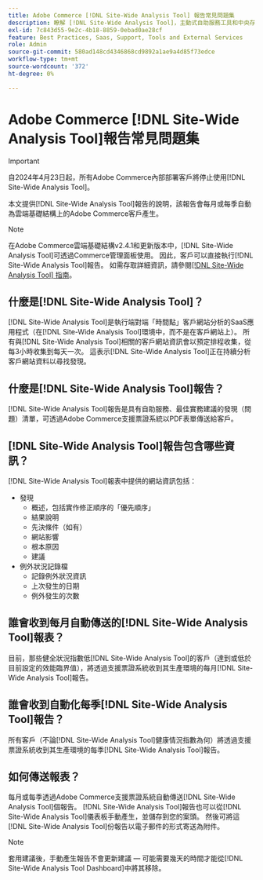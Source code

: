 ```yaml
---
title: Adobe Commerce [!DNL Site-Wide Analysis Tool] 報告常見問題集
description: 瞭解 [!DNL Site-Wide Analysis Tool]，主動式自助服務工具和中央存放庫，其中包含詳細的系統分析和建議，以確保您的Adobe Commerce安裝的安全性和可操作性。
exl-id: 7c843d55-9e2c-4b18-8859-0ebad0ae28cf
feature: Best Practices, Saas, Support, Tools and External Services
role: Admin
source-git-commit: 580ad148cd4346868cd9892a1ae9a4d85f73edce
workflow-type: tm+mt
source-wordcount: '372'
ht-degree: 0%

---
```


# Adobe Commerce [!DNL Site-Wide Analysis Tool]報告常見問題集

>[!IMPORTANT]
>
>自2024年4月23日起，所有Adobe Commerce內部部署客戶將停止使用[!DNL Site-Wide Analysis Tool]。

本文提供[!DNL Site-Wide Analysis Tool]報告的說明，該報告會每月或每季自動為雲端基礎結構上的Adobe Commerce客戶產生。

>[!NOTE]
>
>在Adobe Commerce雲端基礎結構v2.4.1和更新版本中，[!DNL Site-Wide Analysis Tool]可透過Commerce管理面板使用。 因此，客戶可以直接執行[!DNL Site-Wide Analysis Tool]報告。 如需存取詳細資訊，請參閱[[!DNL Site-Wide Analysis Tool] 指南](https://experienceleague.adobe.com/docs/commerce-operations/tools/site-wide-analysis-tool/access.html)。

## 什麼是[!DNL Site-Wide Analysis Tool]？

[!DNL Site-Wide Analysis Tool]是執行端對端「時間點」客戶網站分析的SaaS應用程式（在[!DNL Site-Wide Analysis Tool]環境中，而不是在客戶網站上）。 所有與[!DNL Site-Wide Analysis Tool]相關的客戶網站資訊會以預定排程收集，從每3小時收集到每天一次。 這表示[!DNL Site-Wide Analysis Tool]正在持續分析客戶網站資料以尋找發現。

## 什麼是[!DNL Site-Wide Analysis Tool]報告？

[!DNL Site-Wide Analysis Tool]報告是具有自助服務、最佳實務建議的發現（問題）清單，可透過Adobe Commerce支援票證系統以PDF表單傳送給客戶。

## [!DNL Site-Wide Analysis Tool]報告包含哪些資訊？

[!DNL Site-Wide Analysis Tool]報表中提供的網站資訊包括：

* 發現
   * 概述，包括實作修正順序的「優先順序」
   * 結果說明
   * 先決條件（如有）
   * 網站影響
   * 根本原因
   * 建議
* 例外狀況記錄檔
   * 記錄例外狀況資訊
   * 上次發生的日期
   * 例外發生的次數

## 誰會收到每月自動傳送的[!DNL Site-Wide Analysis Tool]報表？

目前，那些健全狀況指數低[!DNL Site-Wide Analysis Tool]的客戶（達到或低於目前設定的效能臨界值），將透過支援票證系統收到其生產環境的每月[!DNL Site-Wide Analysis Tool]報告。

## 誰會收到自動化每季[!DNL Site-Wide Analysis Tool]報告？

所有客戶（不論[!DNL Site-Wide Analysis Tool]健康情況指數為何）將透過支援票證系統收到其生產環境的每季[!DNL Site-Wide Analysis Tool]報告。

## 如何傳送報表？

每月或每季透過Adobe Commerce支援票證系統自動傳送[!DNL Site-Wide Analysis Tool]個報告。 [!DNL Site-Wide Analysis Tool]報告也可以從[!DNL Site-Wide Analysis Tool]儀表板手動產生，並儲存到您的案頭。 然後可將這[!DNL Site-Wide Analysis Tool]份報告以電子郵件的形式寄送為附件。

>[!NOTE]
>
>套用建議後，手動產生報告不會更新建議 — 可能需要幾天的時間才能從[!DNL Site-Wide Analysis Tool Dashboard]中將其移除。
